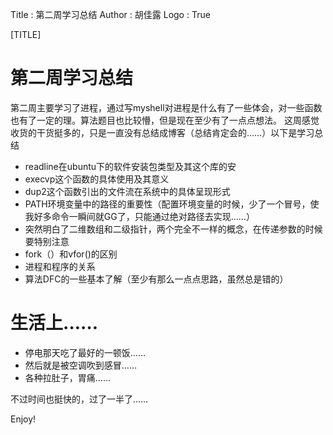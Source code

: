 Title         : 第二周学习总结
Author        : 胡佳露
Logo          : True

[TITLE]

# 第二周学习总结

第二周主要学习了进程，通过写myshell对进程是什么有了一些体会，对一些函数也有了一定的理。算法题目也比较懵，但是现在至少有了一点点想法。
这周感觉收货的干货挺多的，只是一直没有总结成博客（总结肯定会的……）以下是学习总结

* readline在ubuntu下的软件安装包类型及其这个库的安
* execvp这个函数的具体使用及其意义
* dup2这个函数引出的文件流在系统中的具体呈现形式
* PATH环境变量中的路径的重要性（配置环境变量的时候，少了一个冒号，使我好多命令一瞬间就GG了，只能通过绝对路径去实现……）
* 突然明白了二维数组和二级指针，两个完全不一样的概念，在传递参数的时候要特别注意
* fork（）和vfor()的区别
* 进程和程序的关系
* 算法DFC的一些基本了解（至少有那么一点点思路，虽然总是错的）

# 生活上……
* 停电那天吃了最好的一顿饭……
* 然后就是被空调吹到感冒……
* 各种拉肚子，胃痛……

不过时间也挺快的，过了一半了……

Enjoy!